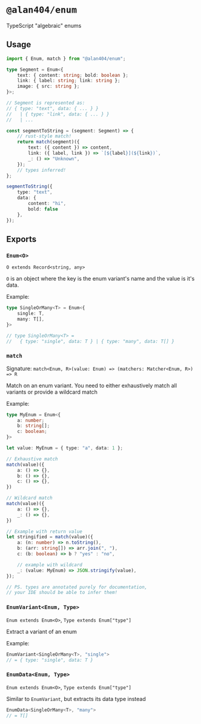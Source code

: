 # `@alan404/enum`

TypeScript "algebraic" enums

## Usage

```ts
import { Enum, match } from "@alan404/enum";

type Segment = Enum<{
    text: { content: string; bold: boolean };
    link: { label: string; link: string };
    image: { src: string };
}>;

// Segment is represented as:
// { type: "text", data: { ... } }
//   | { type: "link", data: { ... } }
//   | ...

const segmentToString = (segment: Segment) => {
    // rust-style match!
    return match(segment)({
        text: ({ content }) => content,
        link: ({ label, link }) => `[${label}](${link})`,
        _: () => "Unknown",
    });
    // types inferred!
};

segmentToString({
    type: "text",
    data: {
        content: "hi",
        bold: false
    },
});
```

## Exports

### `Enum<O>`

`O extends Record<string, any>`

`O` is an object where the key is the enum variant's name and the value is it's data.

Example:

```ts
type SingleOrMany<T> = Enum<{
    single: T,
    many: T[],
}>

// type SingleOrMany<T> =
//   { type: "single", data: T } | { type: "many", data: T[] }
```

### `match`

Signature: `match<Enum, R>(value: Enum) => (matchers: Matcher<Enum, R>) => R`

Match on an enum variant. You need to either exhaustively match all variants or provide a wildcard match

Example:

```ts
type MyEnum = Enum<{
    a: number;
    b: string[];
    c: boolean;
}>

let value: MyEnum = { type: "a", data: 1 };

// Exhaustive match
match(value)({
    a: () => {},
    b: () => {},
    c: () => {},
})

// Wildcard match
match(value)({
    a: () => {},
    _: () => {},
})

// Example with return value
let stringified = match(value)({
    a: (n: number) => n.toString(),
    b: (arr: string[]) => arr.join(", "),
    c: (b: boolean) => b ? "yes" : "no",

    // example with wildcard
    _: (value: MyEnum) => JSON.stringify(value),
});

// PS. types are annotated purely for documentation,
// your IDE should be able to infer them!
```

### `EnumVariant<Enum, Type>`

`Enum extends Enum<O>`, `Type extends Enum["type"]`

Extract a variant of an enum

Example:

```ts
EnumVariant<SingleOrMany<T>, "single">
// = { type: "single", data: T }
```

### `EnumData<Enum, Type>`

`Enum extends Enum<O>`, `Type extends Enum["type"]`

Similar to `EnumVariant`, but extracts its data type instead

```ts
EnumData<SingleOrMany<T>, "many">
// = T[]
```

